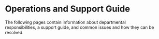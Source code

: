 # Operations and Support Guide

The following pages contain information about departmental responsibilities, a support guide, and common issues and how they can be resolved.
